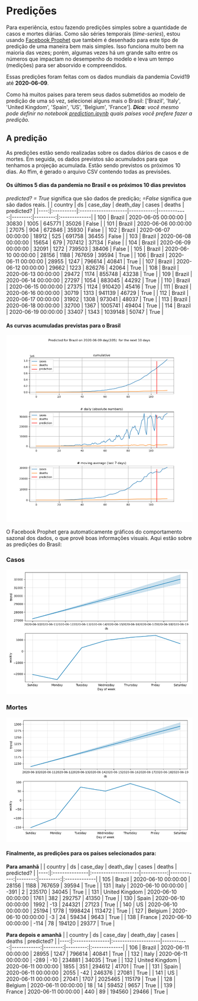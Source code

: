 # **Predições**
Para experiência, estou fazendo predições simples sobre a quantidade de casos e mortes diárias. Como são séries temporais (*time-series*), estou usando [Facebook Prophet](https://facebook.github.io/prophet/docs/quick_start.html) que também é desenhado para este tipo de predição de uma maneira bem mais simples. Isso funciona muito bem na maioria das vezes; porém, algumas vezes há um grande salto entre os números que impactam no desempenho do modelo e leva um tempo (medições) para ser absorvido e compreendidos.

Essas predições foram feitas com os dados mundiais da pandemia Covid19 até **2020-06-09**.

Como há muitos paises para terem seus dados submetidos ao modelo de predição de uma só vez, selecionei alguns mais o Brasil:
['Brazil', 'Italy', 'United Kingdom', 'Spain', 'US', 'Belgium', 'France'].
***Dica**: você mesmo pode definir no notebook *[prediction.ipynb](../prediction.ipynb)* quais países você prefere fazer a predição.*


## A predição
As predições estão sendo realizadas sobre os dados diários de casos e de mortes. Em seguida, os dados previstos são acumulados para que tenhamos a projeção acumulada. Estão sendo previstos os próximos 10 dias.
Ao ffim, é gerado o arquivo CSV contendo todas as previsões.

#### Os últimos 5 dias da pandemia no Brasil e os próximos 10 dias previstos
*predicted? = True* significa que são dados de predição; *=False* significa que são dados reais.
|     | country   | ds                  |   case_day |   death_day |   cases |   deaths | predicted?   |
|----:|:----------|:--------------------|-----------:|------------:|--------:|---------:|:-------------|
| 100 | Brazil    | 2020-06-05 00:00:00 |      30830 |        1005 |  645771 |    35026 | False        |
| 101 | Brazil    | 2020-06-06 00:00:00 |      27075 |         904 |  672846 |    35930 | False        |
| 102 | Brazil    | 2020-06-07 00:00:00 |      18912 |         525 |  691758 |    36455 | False        |
| 103 | Brazil    | 2020-06-08 00:00:00 |      15654 |         679 |  707412 |    37134 | False        |
| 104 | Brazil    | 2020-06-09 00:00:00 |      32091 |        1272 |  739503 |    38406 | False        |
| 105 | Brazil    | 2020-06-10 00:00:00 |      28156 |        1188 |  767659 |    39594 | True         |
| 106 | Brazil    | 2020-06-11 00:00:00 |      28955 |        1247 |  796614 |    40841 | True         |
| 107 | Brazil    | 2020-06-12 00:00:00 |      29662 |        1223 |  826276 |    42064 | True         |
| 108 | Brazil    | 2020-06-13 00:00:00 |      29472 |        1174 |  855748 |    43238 | True         |
| 109 | Brazil    | 2020-06-14 00:00:00 |      27297 |        1054 |  883045 |    44292 | True         |
| 110 | Brazil    | 2020-06-15 00:00:00 |      27375 |        1124 |  910420 |    45416 | True         |
| 111 | Brazil    | 2020-06-16 00:00:00 |      30719 |        1313 |  941139 |    46729 | True         |
| 112 | Brazil    | 2020-06-17 00:00:00 |      31902 |        1308 |  973041 |    48037 | True         |
| 113 | Brazil    | 2020-06-18 00:00:00 |      32700 |        1367 | 1005741 |    49404 | True         |
| 114 | Brazil    | 2020-06-19 00:00:00 |      33407 |        1343 | 1039148 |    50747 | True         |

 #### As curvas acumuladas previstas para o Brasil
![](brazil_predictions.png)

 O Facebook Prophet gera automaticamente gráficos do comportamento sazonal dos dados, o que provê boas informações visuais. Aqui estão sobre as predições do Brasil:
### Casos
![](brazil_prophet_cases.png)

 ### Mortes
![](brazil_prophet_deaths.png)
#### Finalmente, as predições para os países selecionados para:
**Para amanhã**
|     | country        | ds                  |   case_day |   death_day |   cases |   deaths | predicted?   |
|----:|:---------------|:--------------------|-----------:|------------:|--------:|---------:|:-------------|
| 105 | Brazil         | 2020-06-10 00:00:00 |      28156 |        1188 |  767659 |    39594 | True         |
| 131 | Italy          | 2020-06-10 00:00:00 |       -391 |           2 |  235170 |    34045 | True         |
| 131 | United Kingdom | 2020-06-10 00:00:00 |       1761 |         382 |  292757 |    41350 | True         |
| 130 | Spain          | 2020-06-10 00:00:00 |       1992 |         -13 |  244321 |    27123 | True         |
| 140 | US             | 2020-06-10 00:00:00 |      25194 |        1778 | 1998424 |   113472 | True         |
| 127 | Belgium        | 2020-06-10 00:00:00 |         -3 |          24 |   59434 |     9643 | True         |
| 138 | France         | 2020-06-10 00:00:00 |       -114 |          78 |  194120 |    29377 | True         |

 **Para depois e amanhã** 
|     | country        | ds                  |   case_day |   death_day |   cases |   deaths | predicted?   |
|----:|:---------------|:--------------------|-----------:|------------:|--------:|---------:|:-------------|
| 106 | Brazil         | 2020-06-11 00:00:00 |      28955 |        1247 |  796614 |    40841 | True         |
| 132 | Italy          | 2020-06-11 00:00:00 |       -289 |         -10 |  234881 |    34035 | True         |
| 132 | United Kingdom | 2020-06-11 00:00:00 |       1855 |         351 |  294612 |    41701 | True         |
| 131 | Spain          | 2020-06-11 00:00:00 |       2055 |         -42 |  246376 |    27081 | True         |
| 141 | US             | 2020-06-11 00:00:00 |      27041 |        1707 | 2025465 |   115179 | True         |
| 128 | Belgium        | 2020-06-11 00:00:00 |         18 |          14 |   59452 |     9657 | True         |
| 139 | France         | 2020-06-11 00:00:00 |        440 |          89 |  194560 |    29466 | True         |